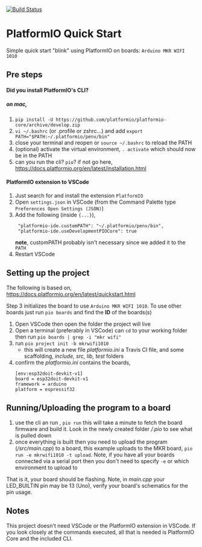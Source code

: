 [![Build Status](https://travis-ci.org/trentmillar/platformio-mkr-1010.svg)](https://travis-ci.org/trentmillar/platformio-mkr-1010)
# PlatformIO Quick Start 
Simple quick start "blink" using PlatformIO on boards: `Arduino MKR WIFI 1010` 

## Pre steps

#### Did you install PlatformIO's CLI?

##### on mac,
1. `pip install -U https://github.com/platformio/platformio-core/archive/develop.zip`
2. `vi ~/.bashrc` (or .profile or zshrc...) and add `export PATH="$PATH:~/.platformio/penv/bin"`
3. close your terminal and reopen or `source ~/.bashrc` to reload the PATH
4. (optional) activate the virtual environment, `. activate` which should now be in the PATH
5. can you run the cli? `pio`? if not go here, https://docs.platformio.org/en/latest/installation.html

#### PlatformIO extension to VSCode
1. Just search for and install the extension `PlatformIO`
2. Open `settings.json` in VSCode (from the Command Palette type `Preferences Open Settings (JSON)`)
3. Add the following (inside `{...}`),
   ```
    "platformio-ide.customPATH": "~/.platformio/penv/bin",
    "platformio-ide.useDevelopmentPIOCore": true
   ```
    **note**, customPATH probably isn't necessary since we added it to the `PATH` 
4. Restart VSCode

## Setting up the project

The following is based on, https://docs.platformio.org/en/latest/quickstart.html

Step 3 initializes the board to use `Arduino MKR WIFI 1010`. To use other boards just run `pio boards` and find the **ID** of the boards(s)

1. Open VSCode then open the folder the project will live
2. Open a terminal (preferably in VSCode) can `cd` to your working folder then run `pio boards | grep -i "mkr wifi"`
3. run `pio project init -b mkrwifi1010`
   - this will create a new file *platformio.ini* a Travis CI file, and some scaffolding, *include, src, lib, test* folders
4. confirm the *platformio.ini* contains the boards,
    ```
    [env:esp32doit-devkit-v1]
    board = esp32doit-devkit-v1
    framework = arduino
    platform = espressif32
    ```

## Running/Uploading the program to a board
1. use the cli an run , `pio run` this will take a minute to fetch the board firmware and build it. Look in the newly created folder */.pio* to see what is pulled down
2. once everything is built then you need to upload the program (*/src/main.cpp*) to a board, this example uploads to the MKR board, `pio run -e mkrwifi1010 -t upload`. Note, if you have all your boards connected via a serial port then you don't need to specify `-e` or which environment to upload to
   
That is it, your board should be flashing. Note, in *main.cpp* your LED_BUILTIN pin may be 13 (Uno), verify your board's schematics for the pin usage.

## Notes
This project doesn't need VSCode or the PlatformIO extension in VSCode. If you look closely at the commands executed, all that is needed is PlatformIO Core and the included CLI.
